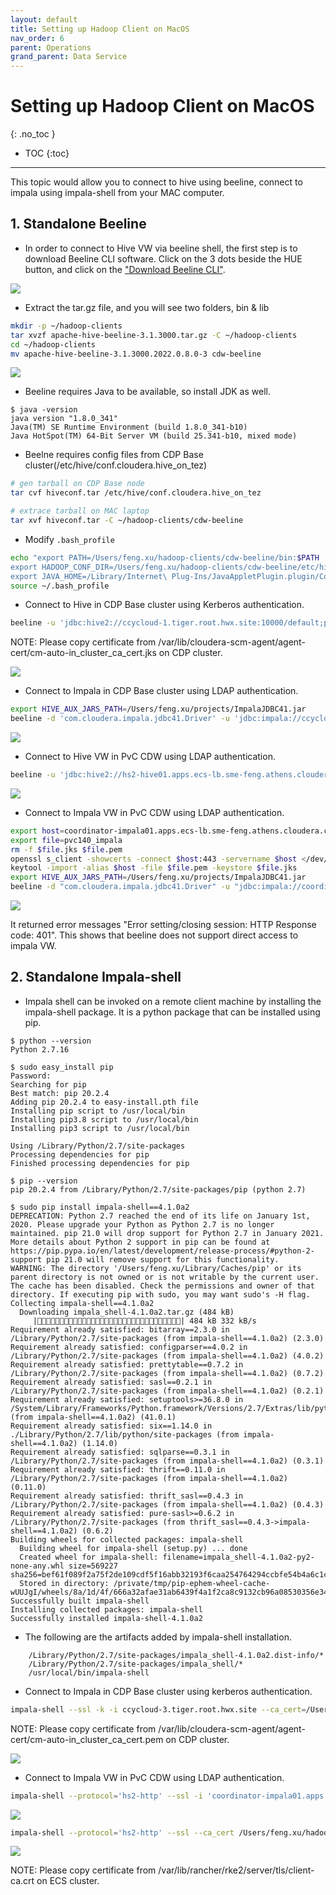 ```yaml
---
layout: default
title: Setting up Hadoop Client on MacOS
nav_order: 6
parent: Operations
grand_parent: Data Service
---
```


# Setting up Hadoop Client on MacOS
{: .no_toc }

- TOC
{:toc}

---

This topic would allow you to connect to hive using beeline, connect to impala using impala-shell from your MAC computer.

## 1. Standalone Beeline

- In order to connect to Hive VW via beeline shell, the first step is to download Beeline CLI software. Click on the 3 dots beside the HUE button, and click on the ["Download Beeline CLI"](https://cdw-ui.s3.amazonaws.com/hive3/beeline-standalone/apache-hive-beeline-3.1.3000.tar.gz).

![](../../assets/images/ds/gateway001.jpg)

- Extract the tar.gz file, and you will see two folders, bin & lib
```bash
mkdir -p ~/hadoop-clients
tar xvzf apache-hive-beeline-3.1.3000.tar.gz -C ~/hadoop-clients
cd ~/hadoop-clients
mv apache-hive-beeline-3.1.3000.2022.0.8.0-3 cdw-beeline
```
![](../../assets/images/ds/gateway002.jpg)

- Beeline requires Java to be available, so install JDK as well.
```console
$ java -version
java version "1.8.0_341"
Java(TM) SE Runtime Environment (build 1.8.0_341-b10)
Java HotSpot(TM) 64-Bit Server VM (build 25.341-b10, mixed mode)
```

- Beelne requires config files from CDP Base cluster(/etc/hive/conf.cloudera.hive_on_tez)
```bash
# gen tarball on CDP Base node
tar cvf hiveconf.tar /etc/hive/conf.cloudera.hive_on_tez
```

```bash
# extrace tarball on MAC laptop
tar xvf hiveconf.tar -C ~/hadoop-clients/cdw-beeline
```

- Modify `.bash_profile`
```bash
echo "export PATH=/Users/feng.xu/hadoop-clients/cdw-beeline/bin:$PATH
export HADOOP_CONF_DIR=/Users/feng.xu/hadoop-clients/cdw-beeline/etc/hive/conf.cloudera.hive_on_tez
export JAVA_HOME=/Library/Internet\ Plug-Ins/JavaAppletPlugin.plugin/Contents/Home" >> ~/.bash_profile
source ~/.bash_profile
```

- Connect to Hive in CDP Base cluster using Kerberos authentication.

```bash
beeline -u 'jdbc:hive2://ccycloud-1.tiger.root.hwx.site:10000/default;principal=hive/_HOST@FENG.COM;ssl=true;sslTrustStore=cm-auto-in_cluster_truststore.jks'
```
NOTE: Please copy certificate from /var/lib/cloudera-scm-agent/agent-cert/cm-auto-in_cluster_ca_cert.jks on CDP cluster.

![](../../assets/images/ds/gateway003.jpg)

- Connect to Impala in CDP Base cluster using LDAP authentication.

```bash
export HIVE_AUX_JARS_PATH=/Users/feng.xu/projects/ImpalaJDBC41.jar
beeline -d 'com.cloudera.impala.jdbc41.Driver' -u 'jdbc:impala://ccycloud-3.tiger.root.hwx.site:21050;AuthMech=3;uid=admin;pwd=xxx;SSL=1;sslTrustStore=/Users/feng.xu/hadoop-clients/cm-auto-in_cluster_truststore.jks'
```

![](../../assets/images/ds/gateway005.jpg)

- Connect to Hive VW in PvC CDW using LDAP authentication.

```bash
beeline -u 'jdbc:hive2://hs2-hive01.apps.ecs-lb.sme-feng.athens.cloudera.com/default;transportMode=http;httpPath=cliservice;ssl=false;retries=3' -n admin -p
```

![](../../assets/images/ds/gateway004.jpg)

- Connect to Impala VW in PvC CDW using LDAP authentication.

```bash
export host=coordinator-impala01.apps.ecs-lb.sme-feng.athens.cloudera.com
export file=pvc140_impala
rm -f $file.jks $file.pem
openssl s_client -showcerts -connect $host:443 -servername $host </dev/null 2>/dev/null|openssl x509 -outform PEM > $file.pem
keytool -import -alias $host -file $file.pem -keystore $file.jks
export HIVE_AUX_JARS_PATH=/Users/feng.xu/projects/ImpalaJDBC41.jar
beeline -d "com.cloudera.impala.jdbc41.Driver" -u "jdbc:impala://coordinator-impala01.apps.ecs-lb.sme-feng.athens.cloudera.com:443/default;AuthMech=3;transportMode=http;httpPath=cliservice;ssl=1;sslTrustStore=/Users/feng.xu/pvc140_impala.jks;trustStorePassword=123456"
```

![](../../assets/images/ds/gateway006.jpg)

It returned error messages "Error setting/closing session: HTTP Response code: 401". This shows that beeline does not support direct access to impala VW.


## 2. Standalone Impala-shell

- Impala shell can be invoked on a remote client machine by installing the impala-shell package. It is a python package that can be installed using pip.

```console
$ python --version
Python 2.7.16

$ sudo easy_install pip
Password:
Searching for pip
Best match: pip 20.2.4
Adding pip 20.2.4 to easy-install.pth file
Installing pip script to /usr/local/bin
Installing pip3.8 script to /usr/local/bin
Installing pip3 script to /usr/local/bin

Using /Library/Python/2.7/site-packages
Processing dependencies for pip
Finished processing dependencies for pip

$ pip --version
pip 20.2.4 from /Library/Python/2.7/site-packages/pip (python 2.7)

$ sudo pip install impala-shell==4.1.0a2
DEPRECATION: Python 2.7 reached the end of its life on January 1st, 2020. Please upgrade your Python as Python 2.7 is no longer maintained. pip 21.0 will drop support for Python 2.7 in January 2021. More details about Python 2 support in pip can be found at https://pip.pypa.io/en/latest/development/release-process/#python-2-support pip 21.0 will remove support for this functionality.
WARNING: The directory '/Users/feng.xu/Library/Caches/pip' or its parent directory is not owned or is not writable by the current user. The cache has been disabled. Check the permissions and owner of that directory. If executing pip with sudo, you may want sudo's -H flag.
Collecting impala-shell==4.1.0a2
  Downloading impala_shell-4.1.0a2.tar.gz (484 kB)
     || 484 kB 332 kB/s
Requirement already satisfied: bitarray==2.3.0 in /Library/Python/2.7/site-packages (from impala-shell==4.1.0a2) (2.3.0)
Requirement already satisfied: configparser==4.0.2 in /Library/Python/2.7/site-packages (from impala-shell==4.1.0a2) (4.0.2)
Requirement already satisfied: prettytable==0.7.2 in /Library/Python/2.7/site-packages (from impala-shell==4.1.0a2) (0.7.2)
Requirement already satisfied: sasl==0.2.1 in /Library/Python/2.7/site-packages (from impala-shell==4.1.0a2) (0.2.1)
Requirement already satisfied: setuptools>=36.8.0 in /System/Library/Frameworks/Python.framework/Versions/2.7/Extras/lib/python (from impala-shell==4.1.0a2) (41.0.1)
Requirement already satisfied: six==1.14.0 in ./Library/Python/2.7/lib/python/site-packages (from impala-shell==4.1.0a2) (1.14.0)
Requirement already satisfied: sqlparse==0.3.1 in /Library/Python/2.7/site-packages (from impala-shell==4.1.0a2) (0.3.1)
Requirement already satisfied: thrift==0.11.0 in /Library/Python/2.7/site-packages (from impala-shell==4.1.0a2) (0.11.0)
Requirement already satisfied: thrift_sasl==0.4.3 in /Library/Python/2.7/site-packages (from impala-shell==4.1.0a2) (0.4.3)
Requirement already satisfied: pure-sasl>=0.6.2 in /Library/Python/2.7/site-packages (from thrift_sasl==0.4.3->impala-shell==4.1.0a2) (0.6.2)
Building wheels for collected packages: impala-shell
  Building wheel for impala-shell (setup.py) ... done
  Created wheel for impala-shell: filename=impala_shell-4.1.0a2-py2-none-any.whl size=569227 sha256=bef61f089f2a75f2de109cdf5f16abb32193f6caa254764294ccbfe54b4a6c1c
  Stored in directory: /private/tmp/pip-ephem-wheel-cache-wUUJgI/wheels/8a/1d/4f/666a32afae31ab6439f4a1f2ca8c9132cb96a08530356e3491
Successfully built impala-shell
Installing collected packages: impala-shell
Successfully installed impala-shell-4.1.0a2
```

- The following are the artifacts added by impala-shell installation.
```console
    /Library/Python/2.7/site-packages/impala_shell-4.1.0a2.dist-info/*
    /Library/Python/2.7/site-packages/impala_shell/*
    /usr/local/bin/impala-shell
```

- Connect to Impala in CDP Base cluster using kerberos authentication.

```bash
impala-shell --ssl -k -i ccycloud-3.tiger.root.hwx.site --ca_cert=/Users/feng.xu/hadoop-clients/cm-auto-in_cluster_ca_cert.pem
```

NOTE: Please copy certificate from /var/lib/cloudera-scm-agent/agent-cert/cm-auto-in_cluster_ca_cert.pem on CDP cluster.

![](../../assets/images/ds/gateway009.jpg)

- Connect to Impala VW in PvC CDW using LDAP authentication.

```bash
impala-shell --protocol='hs2-http' --ssl -i 'coordinator-impala01.apps.ecs-lb.sme-feng.athens.cloudera.com:443' -u admin -l
```

![](../../assets/images/ds/gateway007.jpg)

```bash
impala-shell --protocol='hs2-http' --ssl --ca_cert /Users/feng.xu/hadoop-clients/cdw-beeline/client-ca.crt -i "coordinator-impala01.apps.ecs-lb.sme-feng.athens.cloudera.com:443" -u admin  -l
```

![](../../assets/images/ds/gateway008.jpg)

NOTE: Please copy certificate from /var/lib/rancher/rke2/server/tls/client-ca.crt on ECS cluster.

